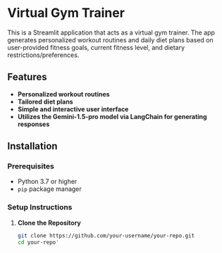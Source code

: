 # Virtual Gym Trainer

This is a Streamlit application that acts as a virtual gym trainer. The app generates personalized workout routines and daily diet plans based on user-provided fitness goals, current fitness level, and dietary restrictions/preferences.

## Features

- **Personalized workout routines**
- **Tailored diet plans**
- **Simple and interactive user interface**
- **Utilizes the Gemini-1.5-pro model via LangChain for generating responses**

## Installation

### Prerequisites

- Python 3.7 or higher
- `pip` package manager

### Setup Instructions

1. **Clone the Repository**

   ```bash
   git clone https://github.com/your-username/your-repo.git
   cd your-repo'
